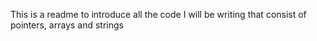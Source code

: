 This is a readme to introduce all the code I will be writing that consist of pointers, arrays and strings

